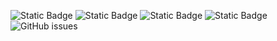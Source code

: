 ![Static Badge](https://img.shields.io/badge/blacklists-60-000000) ![Static Badge](https://img.shields.io/badge/blacklisted-3234356-cc0000) ![Static Badge](https://img.shields.io/badge/whitelisted-2244-00CC00) ![Static Badge](https://img.shields.io/badge/streaming_blacklist-28107-000000) ![GitHub issues](https://img.shields.io/github/issues/fabriziosalmi/blacklists)

